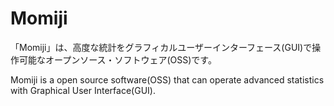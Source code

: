 # Momiji
「Momiji」は、高度な統計をグラフィカルユーザーインターフェース(GUI)で操作可能なオープンソース・ソフトウェア(OSS)です。

Momiji is a open source software(OSS) that can operate advanced statistics with Graphical User Interface(GUI).
